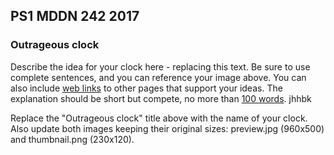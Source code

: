 ## PS1 MDDN 242 2017

### Outrageous clock

Describe the idea for your clock here - replacing this text.
Be sure to use complete sentences, and you can reference your 
image above. You can also include
[web links](https://en.wikipedia.org/wiki/Clock_of_the_Long_Now)
to other pages that support your ideas.  The explanation should
be short but compete, no more than [100 words](https://wordcounter.net/).
jhhbk

Replace the "Outrageous clock" title above with the name of
your clock. Also update both images keeping their original sizes:
preview.jpg (960x500) and thumbnail.png (230x120).


